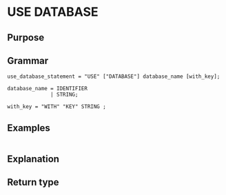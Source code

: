 # USE DATABASE

## Purpose

## Grammar

```
use_database_statement = "USE" ["DATABASE"] database_name [with_key]; 

database_name = IDENTIFIER
              | STRING; 

with_key = "WITH" "KEY" STRING ;

```

## Examples

```
```

## Explanation



## Return type



